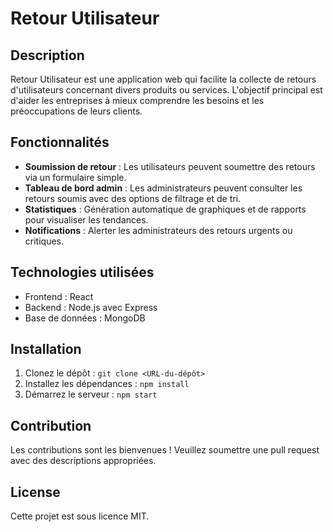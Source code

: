 # Retour Utilisateur

## Description
Retour Utilisateur est une application web qui facilite la collecte de retours d'utilisateurs concernant divers produits ou services. L'objectif principal est d'aider les entreprises à mieux comprendre les besoins et les préoccupations de leurs clients.

## Fonctionnalités
- **Soumission de retour** : Les utilisateurs peuvent soumettre des retours via un formulaire simple.
- **Tableau de bord admin** : Les administrateurs peuvent consulter les retours soumis avec des options de filtrage et de tri.
- **Statistiques** : Génération automatique de graphiques et de rapports pour visualiser les tendances.
- **Notifications** : Alerter les administrateurs des retours urgents ou critiques.

## Technologies utilisées
- Frontend : React
- Backend : Node.js avec Express
- Base de données : MongoDB

## Installation
1. Clonez le dépôt : `git clone <URL-du-dépôt>`
2. Installez les dépendances : `npm install`
3. Démarrez le serveur : `npm start`

## Contribution
Les contributions sont les bienvenues ! Veuillez soumettre une pull request avec des descriptions appropriées.

## License
Cette projet est sous licence MIT.